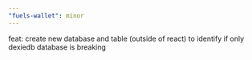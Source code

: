 ```yaml
---
"fuels-wallet": minor
---
```


feat: create new database and table (outside of react) to identify if only dexiedb database is breaking
